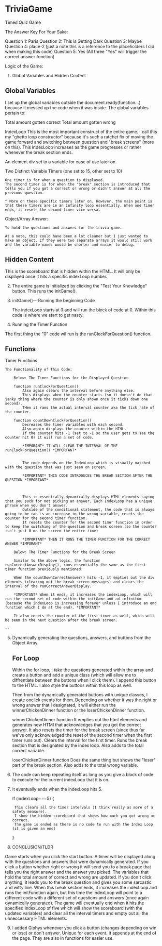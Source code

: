 # TriviaGame
Timed Quiz Game

The Answer Key For Your Sake:

Question 1: Paris
Question 2: This is Getting Dark
Question 3: Maybe
Question 4: place-2 (just a note this is a reference to the placeholders I did when making this code)
Question 5: Yes (All three "Yes" will trigger the correct answer function)

Logic of the Game:

1. Global Variables and Hidden Content

Global Variables
--------
I set up the global variables outside the document.ready(function...) because it messed up the code when it was inside. The global variables pertain to:

Total amount gotten correct
Total amount gotten wrong

IndexLoop
    This is the most important construct of the entire game. I call this my "ghetto loop constructor" because it's such a ratchet fix of moving the game forward and switching between question and "break screens" (more on this). This IndexLoop increases as the game progresses or rather whenever the break section ends.

An element div set to a variable for ease of use later on.

Two Distinct Variable Timers (one set to 15, other set to 10)

    One timer is for when a question is displayed.
    The second timer is for when the "break" section is introduced that tells you if you got a correct or wrong or didn't answer at all the previous question. 

    ^ More on these specific timers later on. However, the main point is that these timers are in an infinity loop essentially. When one timer ends, it resets the second timer vice versa.

Object/Array Answer:

    To hold the questions and answers for the trivia game.

    As a note, this could have been a lot cleaner but I just wanted to make an object. If they were two separate arrays it would still work and the variable names would be shorter and easier to debug.

Hidden Content
-----
This is the scoreboard that is hidden within the HTML. It will only be displayed once it hits a specific indexLoop number.

2. The entire game is initialized by clicking the "Test Your Knowledge" button. This runs the initGame().

3. initGame()-- Running the beginning Code

    The indexLoop starts at 0 and will run the block of code at 0. Within this code is where we start to get nasty.

4. Running the Timer Function

The first thing the "0" code wil run is the runClockForQuestion() function.

Functions
-----
Timer Functions:

    The Functionality of This Code:
        
        Below: The Timer Functions for the Displayed Question

        function runClockForQuestion()
            Also again clears the interval before anything else.
            This displays when the counter starts (so it doesn't do that janky thing where the counter is only shown once it ticks down one second).
            THen it rans the actual interval counter aka the tick rate of the counter.

        function countDownClockForQuestion()
            Decreases the timer variables with each second.
            Also again displays the counter within the HTML.
            If the counter hits -1 (set to -1 so the user gets to see the counter hit 0) it will run a set of code.

            *IMPORANT* IT WILL CLEAR THE INTERVAL OF THE runClockForQuestion() *IMPORTANT*


            The code depends on the IndexLoop which is visually matched with the question that was just seen on screen. 

            *IMPORTANT* THIS CODE INTRODUCES THE BREAK SECTION AFTER THE QUESTION *IMPORTANT*



            This is essentially dynamically displays HTML elements saying that you suck for not picking an answer. Each IndexLoop has a unique phrase when you don't answer.
            Outside of the conditional statement, the code that is always going to be ran is an increase in the wrong variable, resets the counter for the second timer function.
            It resets the counter for the second timer function in order to keep the switching of the question and break screen (so the counter isn't just 0 on the screen the entire time)

            *IMPORTANT* THEN IT RUNS THE TIMER FUNCTION FOR THE CORRECT ANSWER *IMPORANT*
        
        Below: The Timer Functions for the Break Screen

        Similar to the above logic, the function runCorrectAnswerDisplay(), runs essentially the same as the first timer function previously mentioned.

        When the countDownCorrectAnswer() hits -1, it empties out the div elements (clearing out the break screen messages) and clears the interval of the runCorrectAnswerDisplay.

        *IMPORTANT* When it ends, it increases the indexLoop, which will run the second set of code within the initGame and ad infinitum (because the indexLoop is increasing forever unless I introduce an end function which I do at the end). *IMPORTANT*

        It also resets the counter of the first timer as well, which will be seen in the next question after the break screen.

    --

5. Dynamically generating the questions, answers, and buttons from the Object Array.

    For Loop
    ---

    Within the for loop, I take the questions generated within the array and create a button and add a unique class (which will allow me to diffrentiate between the buttons when I click them). I append this button to the HTML. I also style the buttons within this loop as well. 

    Then from the dynamically generated buttons with unique classes, I create onclick events for them. Depending on whether it was the right or wrong answer that I designated, it will either run the winnerChickenDinner function or the loserChickenDinner function.

    winnerChickenDinner function
        It empties out the html elements and generates new HTMl that acknowledges that you got the correct answer.
        It also resets the timer for the break screen (since thus far we've only acknowledged the reset of the second timer when the first timer runs out). 
        Clears the interval for the first timer.
        Runs the break section that is designated by the index loop. 
        Also adds to the total correct variable.

    loserChickenDinner function
        Does the same thing but shows the "loser" part of the break section.
        Also adds to the total wrong variable.

6. The code can keep repeating itself as long as you give a block of code to execute for the current indexLoop that it is on.

7. It eventually ends when the indexLoop hits 5.

    If (indexLoop===5) {

        This clears all the timer intervals (I think really as more of a safety measure).
        I show the hidden scoreboard that shows how much you got wrong or correct.
        The game is ended as there is no code to run with the Index Loop (it is given an end)

    }

8. CONCLUSION/TLDR

Game starts when you click the start button. A timer will be displayed along with the questions and answers that were dynamically generated. If you click a button whether right or wrong it will send you to a break page that tells you the right answer and the answer you picked. The variables that hold the total amount of correct and wrong are updated. If you don't click anything, it leads you to the break question and gives you some sarcastic and witty line. When this break section ends, it increases the indexLoop and runs the initFunction again, but this time the indexLoop will point to a different code with a different set of questions and answers (once again dynamically generated). The game will eventually end when it hits the specified indexLoop of five which will show the scoreboard (with the updated variables) and clear all the interval timers and empty out all the unneccessary HTML elements.

9. I added Giphys whenever you click a button (changes depending on win or lose) or don't answer. Unique for each event. It appends at the end of the page. They are also in functions for easier use.

